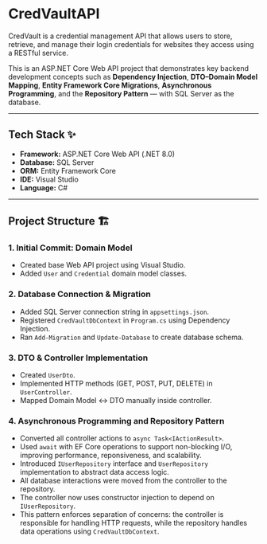 # CredVaultAPI

CredVault is a credential management API that allows users to store, retrieve, and manage their login credentials for websites they access using a RESTful service.

This is an ASP.NET Core Web API project that demonstrates key backend development concepts such as **Dependency Injection**, **DTO–Domain Model Mapping**, **Entity Framework Core Migrations**, **Asynchronous Programming**, and the **Repository Pattern** — with SQL Server as the database.

---

## Tech Stack ✨

- **Framework:** ASP.NET Core Web API (.NET 8.0)
- **Database:** SQL Server
- **ORM:** Entity Framework Core
- **IDE:** Visual Studio 
- **Language:** C#

---

## Project Structure 🏗️

### 1. Initial Commit: Domain Model
- Created base Web API project using Visual Studio.
- Added `User` and `Credential` domain model classes.

### 2. Database Connection & Migration
- Added SQL Server connection string in `appsettings.json`.
- Registered `CredVaultDbContext` in `Program.cs` using Dependency Injection.
- Ran `Add-Migration` and `Update-Database` to create database schema.

### 3. DTO & Controller Implementation
- Created `UserDto`.
- Implemented HTTP methods (GET, POST, PUT, DELETE) in `UserController`.
- Mapped Domain Model ↔ DTO manually inside controller.

### 4. Asynchronous Programming and Repository Pattern
- Converted all controller actions to `async Task<IActionResult>`.
- Used `await` with EF Core operations to support non-blocking I/O, improving performance, reponsiveness, and scalability.
- Introduced `IUserRepository` interface and `UserRepository` implementation to abstract data access logic.
- All database interactions were moved from the controller to the repository.
- The controller now uses constructor injection to depend on `IUserRepository`.
- This pattern enforces separation of concerns: the controller is responsible for handling HTTP requests, while the repository handles data operations using `CredVaultDbContext`.



